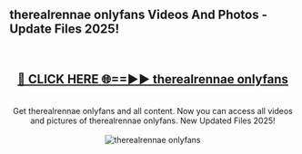 <h2>therealrennae onlyfans Videos And Photos - Update Files 2025!</h2>
<br>
<div align="center">
<h2><a href="https://linkcuts.com/hfmhzwbr" rel="nofollow">🔴 CLICK HERE 🌐==►► therealrennae onlyfans</a></h2>
<br>
Get therealrennae onlyfans and all content. Now you can access all videos and pictures of therealrennae onlyfans. New Updated Files 2025!
<br>
<br>
<a href="https://linkcuts.com/hfmhzwbr" rel="nofollow" data-target="animated-image.originalLink"><img src="https://i.ibb.co.com/WyWwxjT/player-gif2.gif" alt="therealrennae onlyfans" style="max-width: 100%; display: inline-block;" data-target="animated-image.originalImage"></a>
</div>
<br>